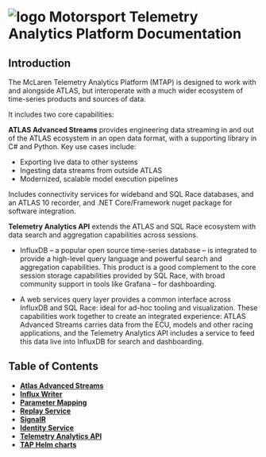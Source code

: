 # ![logo](/Media/branding.png) Motorsport Telemetry Analytics Platform Documentation

## Introduction

The McLaren Telemetry Analytics Platform (MTAP) is designed to work with and alongside ATLAS, but interoperate with a much wider ecosystem of time-series products and sources of data.

It includes two core capabilities:

**ATLAS Advanced Streams** provides engineering data streaming in and out of the ATLAS ecosystem in an open data format, with a supporting library in C# and Python. Key use cases include:

- Exporting live data to other systems
- Ingesting data streams from outside ATLAS
- Modernized, scalable model execution pipelines

Includes connectivity services for wideband and SQL Race databases, and an ATLAS 10 recorder, and .NET Core/Framework nuget package for software integration.

**Telemetry Analytics API** extends the ATLAS and SQL Race ecosystem with data search and aggregation capabilities across sessions.

- InfluxDB – a popular open source time-series database – is integrated to provide a high-level query language and powerful search and aggregation capabilities. This product is a good complement to the core session storage capabilities provided by SQL Race, with broad community support in tools like Grafana – for dashboarding.

- A web services query layer provides a common interface across InfluxDB and SQL Race: ideal for ad-hoc tooling and visualization.
These capabilities work together to create an integrated experience: ATLAS Advanced Streams carries data from the ECU, models and other racing applications, and the Telemetry Analytics API includes a service to feed this data live into InfluxDB for search and dashboarding.

## Table of Contents

- [**Atlas Advanced Streams**](/AAS/README.md)<br>
- [**Influx Writer**](/InfluxWriter/README.md)<br>
- [**Parameter Mapping**](/ParameterMapping/README.md)<br>
- [**Replay Service**](ReplayService/README.md)<br>
- [**SignalR**](/SignalR/README.md)<br>
- [**Identity Service**](/IdentityService/README.md)<br>
- [**Telemetry Analytics API**](/TAPApi/README.md)<br>
- [**TAP Helm charts**](/Helm/README.md)<br>
